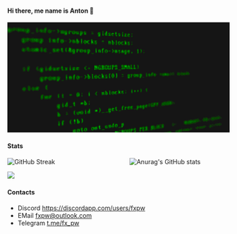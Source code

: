 #### Hi there, me name is Anton 👋


[![](https://github.com/fxpw/fxpw/blob/main/img/code.gif)](https://chromedino.com)

#### Stats
<div style="display: flex; justify-content: space-between;">
    <a style="width: 45%;">
        <img src="https://streak-stats.demolab.com?user=fxpw&theme=dark&ring=EBAF2D&background=000000&currStreakLabel=EBAF2D" alt="GitHub Streak" style="width: 100%; object-fit: cover;"/>
    </a>
    <a style="width: 45%;">
        <img src="https://github-readme-stats.vercel.app/api?username=fxpw&show_icons=true&theme=vision-friendly-dark" alt="Anurag's GitHub stats" style="width: 100%;  object-fit: cover;"/>
    </a>
</div>


![](https://komarev.com/ghpvc/?username=fxpw&color=green)
#### Contacts
 - Discord https://discordapp.com/users/fxpw
 - EMail fxpw@outlook.com
 - Telegram [t.me/fx_pw](https://t.me/fx_pw)
